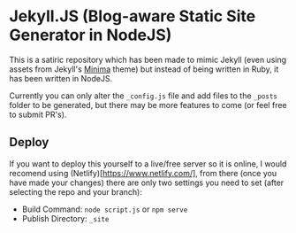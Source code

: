 # Jekyll.JS (Blog-aware Static Site Generator in NodeJS)

This is a satiric repository which has been made to mimic Jekyll (even using assets from Jekyll's [Minima](https://github.com/jekyll/minima) theme) but instead of being written in Ruby, it has been written in NodeJS. 

Currently you can only alter the `_config.js` file and add files to the `_posts` folder to be generated, but there may be more features to come (or feel free to submit PR's).

## Deploy

If you want to deploy this yourself to a live/free server so it is online, I would recomend using (Netlify)[https://www.netlify.com/], from there (once you have made your changes) there are only two settings you need to set (after selecting the repo and your branch):

* Build Command: `node script.js` or `npm serve`
* Publish Directory: `_site`
